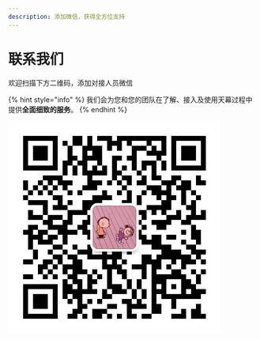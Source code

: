 ```yaml
---
description: 添加微信，获得全方位支持
---
```


# 联系我们

欢迎扫描下方二维码，添加对接人员微信

{% hint style="info" %}
我们会为您和您的团队在了解、接入及使用天幕过程中提供**全面细致的服务**。
{% endhint %}

![&#x5929;&#x5E55;&#x5BF9;&#x63A5;&#x4EBA;&#x5458;&#x5FAE;&#x4FE1;](.gitbook/assets/wei-xin-tu-pian-20191009150820%20%282%29.jpg)

